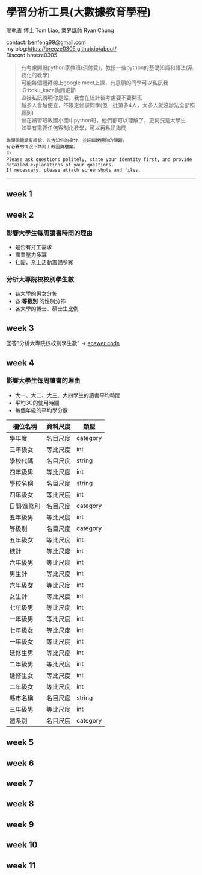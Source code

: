 # 學習分析工具(大數據教育學程)

廖執善 博士 Tom Liao, 業界講師 Ryan Chung

contact: benfeng99@gmail.com  
my blog:https://breeze0305.github.io/about/  
Discord:breeze0305

> 有考慮開設python家教班(須付費)，教授一些python的基礎知識和語法(系統化的教學)  
> 可能每個禮拜線上google meet上課，有意願的同學可以私訊我IG:boku_kaze詢問細節  
> 直接私訊說明你是誰，我會在統計後考慮要不要開班  
> 越多人會越便宜，不限定修課同學(但一批頂多4人，太多人就沒辦法全部照顧到)  
> 曾在補習班教國小國中python班，他們都可以理解了，更何況是大學生  
> 如果有需要任何客制化教學，可以再私訊詢問  
```
詢問問題請有禮貌，先告知你的身分，並詳細說明你的問題。
有必要的情況下請附上截圖與檔案。
👍
Please ask questions politely, state your identity first, and provide detailed explanations of your questions.  
If necessary, please attach screenshots and files.
```
***
## week 1

## week 2
### 影響大學生每周讀書時間的理由
* 是否有打工需求  
* 課業壓力多寡
* 社團、系上活動籌備多寡  
### 分析大專院校校別學生數
* 各大學的男女分佈
* 各 __等級別__ 的性別分佈
* 各大學的博士、碩士生比例

## week 3

回答"分析大專院校校別學生數" -> [answer code](https://github.com/breeze0305/LATIA112-2/blob/main/week3/main.py)  


## week 4

### 影響大學生每周讀書的理由
* 大一、大二、大三、大四學生的讀書平均時間
* 平均3C的使用時間
* 每個年級的平均學分數

| 欄位名稱     | 資料尺度 | 類型      |
|--------------|----------|-----------|
| 學年度        | 名目尺度 | category  |
| 三年級女      | 等比尺度 | int       |
| 學校代碼      | 名目尺度 | string    |
| 四年級男      | 等比尺度 | int       |
| 學校名稱      | 名目尺度 | string    |
| 四年級女      | 等比尺度 | int       |
| 日間∕進修別   | 名目尺度 | category  |
| 五年級男      | 等比尺度 | int       |
| 等級別        | 名目尺度 | category  |
| 五年級女      | 等比尺度 | int       |
| 總計         | 等比尺度 | int       |
| 六年級男      | 等比尺度 | int       |
| 男生計       | 等比尺度 | int       |
| 六年級女      | 等比尺度 | int       |
| 女生計       | 等比尺度 | int       |
| 七年級男      | 等比尺度 | int       |
| 一年級男      | 等比尺度 | int       |
| 七年級女      | 等比尺度 | int       |
| 一年級女      | 等比尺度 | int       |
| 延修生男     | 等比尺度 | int       |
| 二年級男      | 等比尺度 | int       |
| 延修生女     | 等比尺度 | int       |
| 二年級女      | 等比尺度 | int       |
| 縣市名稱      | 名目尺度 | string    |
| 三年級男      | 等比尺度 | int       |
| 體系別       | 名目尺度 | category  |

## week 5

## week 6

## week 7

## week 8

## week 9

## week 10

## week 11